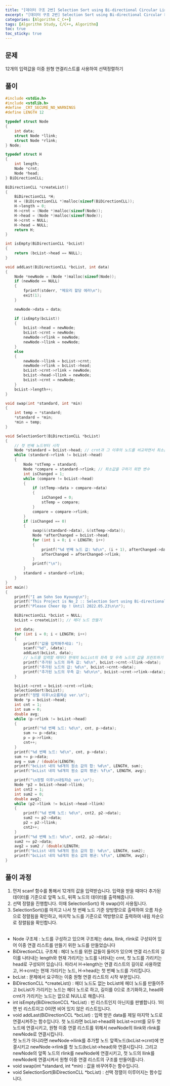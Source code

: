 ```yaml
---
title: "[데이터 구조 2번] Selection Sort using Bi-directional Circular Linked List"
excerpt: "[데이터 구조 2번] Selection Sort using Bi-directional Circular Linked List"
categories: [Algorithm C_C++]
tags: [Algorithm Study, C/C++, Algorithm]
toc: true
toc_sticky: true
---
```


## 문제

12개의 입력값을 이중 원형 연결리스트를 사용하여 선택정렬하기

## 풀이

```c++
#include <stdio.h>
#include <stdlib.h>
#define _CRT_SECURE_NO_WARNINGS
#define LENGTH 12

typedef struct Node
{
    int data;
    struct Node *llink;
    struct Node *rlink;
} Node;

typedef struct H
{
    int length;
    Node *crnt;
    Node *head;
} BiDirectionCLL;

BiDirectionCLL *createList()
{
    BiDirectionCLL *H;
    H = (BiDirectionCLL *)malloc(sizeof(BiDirectionCLL));
    H->length = 0;
    H->crnt = (Node *)malloc(sizeof(Node));
    H->head = (Node *)malloc(sizeof(Node));
    H->crnt = NULL;
    H->head = NULL;
    return H;
}

int isEmpty(BiDirectionCLL *bcList)
{
    return (bcList->head == NULL);
}

void addLast(BiDirectionCLL *bcList, int data)
{
    Node *newNode = (Node *)malloc(sizeof(Node));
    if (newNode == NULL)
    {
        fprintf(stderr, "메모리 할당 에러\n");
        exit(1);
    }

    newNode->data = data;

    if (isEmpty(bcList))
    {
        bcList->head = newNode;
        bcList->crnt = newNode;
        newNode->rlink = newNode;
        newNode->llink = newNode;
    }
    else
    {
        newNode->llink = bcList->crnt;
        newNode->rlink = bcList->head;
        bcList->crnt->rlink = newNode;
        bcList->head->llink = newNode;
        bcList->crnt = newNode;
    }
    bcList->length++;
}

void swap(int *standard, int *min)
{
    int temp = *standard;
    *standard = *min;
    *min = temp;
}

void SelectionSort(BiDirectionCLL *bcList)
{
    // 첫 번째 노드부터 시작
    Node *standard = bcList->head; // crnt과 그 이후의 노드를 비교하면서 최소값을 찾을 것
    while (standard->rlink != bcList->head)
    {
        Node *stTemp = standard;
        Node *compare = standard->rlink; // 최소값을 구하기 위한 변수
        int isChanged = 1;
        while (compare != bcList->head)
        {
            if (stTemp->data > compare->data)
            {
                isChanged = 0;
                stTemp = compare;
            }
            compare = compare->rlink;
        }
        if (isChanged == 0)
        {
            swap(&(standard->data), &(stTemp->data));
            Node *afterChanged = bcList->head;
            for (int i = 0; i < LENGTH; i++)
            {
                printf("%d 번째 노드 값: %d\n", (i + 1), afterChanged->data);
                afterChanged = afterChanged->rlink;
            }
            printf("\n");
        }
        standard = standard->rlink;
    }
}
int main()
{
    printf("I am Sohn Soo Kyoung\n");
    printf("This Project is No_2 :: Selection Sort using Bi-directional Circular Linked List.\n");
    printf("Please Cheer Up ! Until 2022.05.23\n\n");

    BiDirectionCLL *bcList = NULL;
    bcList = createList(); // 헤더 노드 만들기

    int data;
    for (int i = 0; i < LENGTH; i++)
    {
        printf("값을 입력해주세요: ");
        scanf("%d", &data);
        addLast(bcList, data);
        // 노드를 입력할 때마다 현재의 bcList의 좌측 및 우측 노드의 값을 프린트하기
        printf("추가된 노드의 좌측 값: %d\n", bcList->crnt->llink->data);
        printf("추가된 노드의 값: %d\n", bcList->crnt->data);
        printf("추가된 노드의 우측 값: %d\n\n", bcList->crnt->rlink->data);
    }

    bcList->crnt = bcList->crnt->rlink;
    SelectionSort(bcList);
    printf("정렬 이후\n오름차순 ver.\n");
    Node *p = bcList->head;
    int cnt = 1;
    int sum = 0;
    double avg;
    while (p->rlink != bcList->head)
    {
        printf("%d 번째 노드: %d\n", cnt, p->data);
        sum += p->data;
        p = p->rlink;
        cnt++;
    }
    printf("%d 번째 노드: %d\n", cnt, p->data);
    sum += p->data;
    avg = sum / (double)LENGTH;
    printf("bcList 내의 %d개의 원소 값의 합: %d\n", LENGTH, sum);
    printf("bcList 내의 %d개의 원소 값의 평균: %f\n", LENGTH, avg);

    printf("\n정렬 이후\n내림차순 ver.\n");
    Node *p2 = bcList->head->llink;
    int cnt2 = 1;
    int sum2 = 0;
    double avg2;
    while (p2->llink != bcList->head->llink)
    {
        printf("%d 번째 노드: %d\n", cnt2, p2->data);
        sum2 += p2->data;
        p2 = p2->llink;
        cnt2++;
    }
    printf("%d 번째 노드: %d\n", cnt2, p2->data);
    sum2 += p2->data;
    avg2 = sum2 / (double)LENGTH;
    printf("bcList 내의 %d개의 원소 값의 합: %d\n", LENGTH, sum2);
    printf("bcList 내의 %d개의 원소 값의 평균: %f\n", LENGTH, avg2);
}
```

## 풀이 과정

1. 먼저 scanf 함수를 통해서 12개의 값을 입력받습니다. 입력을 받을 때마다 추가된 데이터를 기준으로 앞쪽 노드, 뒤쪽 노드의 데이터를 출력해줍니다.
2. 선택 정렬을 진행합니다. 이때 SelectionSort() 와 swap()이 사용됩니다.
3. SelectionSort()를 마치고 나서 첫 번째 노드 기준 양방향으로 출력하여 오름 차순으로 정렬됨을 확인하고, 마지막 노드를 기준으로 역방향으로 출력하여 내림 차순으로 정렬됨을 확인합니다. <br>
   <br>

- Node 구조체 : 노드를 구성하고 있으며 구조체는 data, llink, rlink로 구성되어 있어 이중 연결 리스트를 만들기 위한 노드를 만들었습니다
- BiDirectionCLL 구조체 : 헤더 노드를 위한 값들이 들어가 있으며 연결 리스트의 길이를 나타내는 length와 현재 가리키는 노드를 나타내는 crnt, 첫 노드를 가리키는 head로 구성되어 있습니다. 따라서 H->length는 연결 리스트의 길이로 사용하였고, H->crnt는 현재 가리키는 노드, H->head는 첫 번째 노드를 가리킵니다.
- bcList : 문제에서 요구하는 이중 원형 연결 리스트의 시작 부분입니다.
- BiDirectionCLL \*createList() : 헤더 노드도 없는 bcList에 헤더 노드를 만들어주고 bcList가 가리키는 노드는 헤더 노드로 하고, 길이를 0으로 초기화하고, head와 crnt가 가리키는 노드는 없으로 NULL로 해줍니다.
- int isEmpty(BiDirectionCCL \*bcList) : 빈 리스트인지 아닌지를 판별합니다. 1이면 빈 리스트이고 0이면 비어 있지 않은 리스트입니다.
- void addLast(BiDirectionCCL \*bcList) : 입력 받은 data를 제일 마지막 노드로 연결시켜주는 함수입니다. 첫 노드라면 bcList->head와 bcList->crnt를 모두 첫 노드에 연결시키고, 원형 이중 연결 리스트를 위해서 newNode의 llink와 rlink를 newNode로 연결시킵니다. <br>
  첫 노드가 아니라면 newNode->llink를 추가할 노드 앞쪽노드(bcList->crnt)에 연결시키고 newNode->rlink를 첫 노드(bcList->head)와 연결시킵니다. 그리고 newNode의 앞쪽 노드의 rlink를 newNode에 연결시키고, 첫 노드의 llink를 newNode에 연결시켜서 원형 이중 연결 리스트의 구조를 만들어줍니다.
- void swap(int *standard, int *min) : 값을 바꾸어주는 함수입니다.
- void SelectionSort(BiDirectionCLL \*bcList) : 선택 정렬이 이루어지는 함수입니다.
